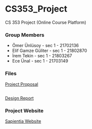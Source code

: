 # CS353_Project
CS 353 Project (Online Course Platform)

### Group Members
  - Ömer Ünlüsoy 	       - sec 1 - 21702136  
  - Elif Gamze Güliter   - sec 1 - 21802870  
  - İrem Tekin		       - sec 1 - 21803267  
  - Ece Ünal			       - sec 1 - 21703149  


### Files
[Project Proposal](https://github.com/Sapientia-Course-Platform/CS353_Project/blob/main/Reports/Project%20Proposal.pdf)
##
[Design Report](https://github.com/Sapientia-Course-Platform/CS353_Project/blob/main/Reports/Design%20Report.pdf)


### Project Website
[Sapientia Website](https://sapientia-course-platform.github.io/CS353_Project/)
